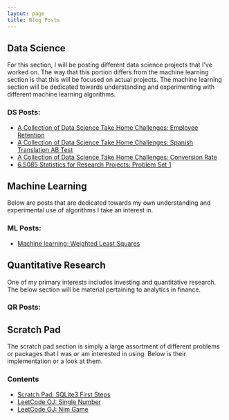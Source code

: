 ```yaml
---
layout: page
title: Blog Posts
---
```


## Data Science

For this section, I will be posting different data science projects that I've worked on. The way that this portion differs from the machine learning section is that this will be focused on actual projects. The machine learning section will be dedicated towards understanding and experimenting with different machine learning algorithms.


### DS Posts:

* [A Collection of Data Science Take Home Challenges: Employee Retention](https://jonathanjohann.github.io/Research/2016/12/29/EmployeeRetention/)
* [A Collection of Data Science Take Home Challenges: Spanish Translation AB Test](https://jonathanjohann.github.io/Research/2016/12/30/Spanish-Translation-AB-Test/)
* [A Collection of Data Science Take Home Challenges: Conversion Rate](https://jonathanjohann.github.io/Research/2017/01/01/Conversion-Rate/)
* [6.S085 Statistics for Research Projects: Problem Set 1](https://jonathanjohann.github.io/Research/2016/12/30/Statistics-for-Research-Projects-Problem-Set-1/)

## Machine Learning

Below are posts that are dedicated towards my own understanding and experimental use of algorithms I take an interest in.


### ML Posts:

* [Machine learning: Weighted Least Squares](https://jonathanjohann.github.io/Research/2016/12/29/Weighted-Least-Squares/)

## Quantitative Research

One of my primary interests includes investing and quantitative research. The below section will be material pertaining to analytics in finance.

### QR Posts:



## Scratch Pad

The scratch pad section is simply a large assortment of different problems or packages that I was or am interested in using. Below is their implementation or a look at them.


### Contents

* [Scratch Pad: SQLite3 First Steps](https://jonathanjohann.github.io/Research/2016/12/29/SQLite3-First-Steps/)
* [LeetCode OJ: Single Number](https://jonathanjohann.github.io/Research/2016/12/31/Single-Number/)
* [LeetCode OJ: Nim Game](https://jonathanjohann.github.io/Research/2016/12/31/Nim-Game/)
